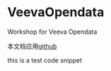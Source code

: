 # VeevaOpendata
Workshop for Veeva Opendata

本文档应用[github](https://pages.github.com/)


this is a test
code snippet
